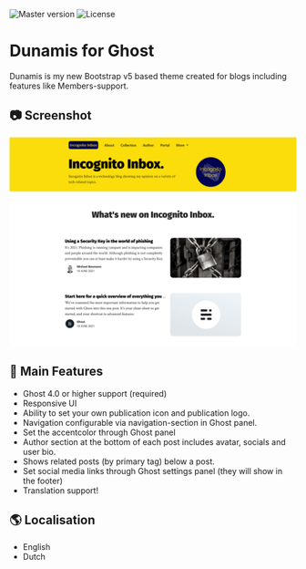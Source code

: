 ![Master version](https://img.shields.io/github/package-json/v/boumannm/dunamis-ghost-theme/master?style=flat-square)
![License](https://img.shields.io/github/license/boumannm/dunamis-ghost-theme?style=flat-square)

# Dunamis for Ghost
Dunamis is my new Bootstrap v5 based theme created for blogs including features like Members-support.

## 📷 Screenshot
![Dunamis main](https://github.com/boumannm/dunamis-ghost-theme/raw/master/assets/screenshot-desktop.png)

## 📃 Main Features
- Ghost 4.0 or higher support (required)
- Responsive UI
- Ability to set your own publication icon and publication logo.
- Navigation configurable via navigation-section in Ghost panel.
- Set the accentcolor through Ghost panel
- Author section at the bottom of each post includes avatar, socials and user bio.
- Shows related posts (by primary tag) below a post.
- Set social media links through Ghost settings panel (they will show in the footer)
- Translation support!

## 🌎 Localisation
- English
- Dutch